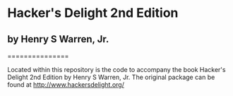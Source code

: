 # Hacker's Delight 2nd Edition #
## by Henry S Warren, Jr. ##

===============

Located within this repository is the code to accompany the book Hacker's Delight 2nd Edition by Henry S Warren, Jr.  The original package can be found at http://www.hackersdelight.org/

